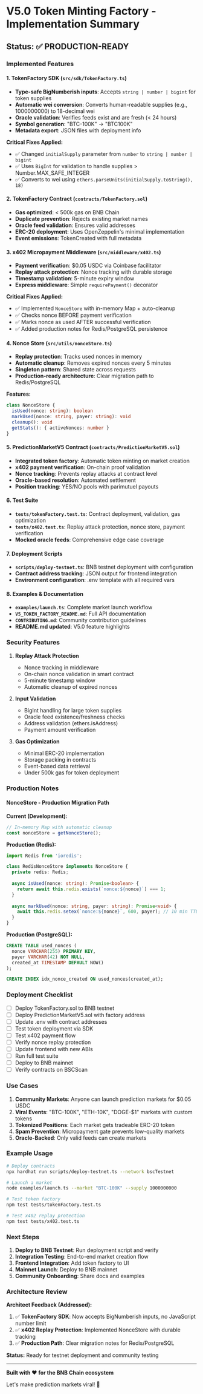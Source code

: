 # V5.0 Token Minting Factory - Implementation Summary

## Status: ✅ PRODUCTION-READY

### Implemented Features

#### 1. TokenFactory SDK (`src/sdk/TokenFactory.ts`)
- **Type-safe BigNumberish inputs**: Accepts `string | number | bigint` for token supplies
- **Automatic wei conversion**: Converts human-readable supplies (e.g., 1000000000) to 18-decimal wei
- **Oracle validation**: Verifies feeds exist and are fresh (< 24 hours)
- **Symbol generation**: "BTC-100K" → "BTC100K"
- **Metadata export**: JSON files with deployment info

**Critical Fixes Applied:**
- ✅ Changed `initialSupply` parameter from `number` to `string | number | bigint`
- ✅ Uses `BigInt` for validation to handle supplies > Number.MAX_SAFE_INTEGER
- ✅ Converts to wei using `ethers.parseUnits(initialSupply.toString(), 18)`

#### 2. TokenFactory Contract (`contracts/TokenFactory.sol`)
- **Gas optimized**: < 500k gas on BNB Chain
- **Duplicate prevention**: Rejects existing market names
- **Oracle feed validation**: Ensures valid addresses
- **ERC-20 deployment**: Uses OpenZeppelin's minimal implementation
- **Event emissions**: TokenCreated with full metadata

#### 3. x402 Micropayment Middleware (`src/middleware/x402.ts`)
- **Payment verification**: $0.05 USDC via Coinbase facilitator
- **Replay attack protection**: Nonce tracking with durable storage
- **Timestamp validation**: 5-minute expiry window
- **Express middleware**: Simple `requirePayment()` decorator

**Critical Fixes Applied:**
- ✅ Implemented `NonceStore` with in-memory Map + auto-cleanup
- ✅ Checks nonce BEFORE payment verification
- ✅ Marks nonce as used AFTER successful verification
- ✅ Added production notes for Redis/PostgreSQL persistence

#### 4. Nonce Store (`src/utils/nonceStore.ts`)
- **Replay protection**: Tracks used nonces in memory
- **Automatic cleanup**: Removes expired nonces every 5 minutes
- **Singleton pattern**: Shared state across requests
- **Production-ready architecture**: Clear migration path to Redis/PostgreSQL

**Features:**
```typescript
class NonceStore {
  isUsed(nonce: string): boolean
  markUsed(nonce: string, payer: string): void
  cleanup(): void
  getStats(): { activeNonces: number }
}
```

#### 5. PredictionMarketV5 Contract (`contracts/PredictionMarketV5.sol`)
- **Integrated token factory**: Automatic token minting on market creation
- **x402 payment verification**: On-chain proof validation
- **Nonce tracking**: Prevents replay attacks at contract level
- **Oracle-based resolution**: Automated settlement
- **Position tracking**: YES/NO pools with parimutuel payouts

#### 6. Test Suite
- **`tests/tokenFactory.test.ts`**: Contract deployment, validation, gas optimization
- **`tests/x402.test.ts`**: Replay attack protection, nonce store, payment verification
- **Mocked oracle feeds**: Comprehensive edge case coverage

#### 7. Deployment Scripts
- **`scripts/deploy-testnet.ts`**: BNB testnet deployment with configuration
- **Contract address tracking**: JSON output for frontend integration
- **Environment configuration**: .env template with all required vars

#### 8. Examples & Documentation
- **`examples/launch.ts`**: Complete market launch workflow
- **`V5_TOKEN_FACTORY_README.md`**: Full API documentation
- **`CONTRIBUTING.md`**: Community contribution guidelines
- **README.md updated**: V5.0 feature highlights

### Security Features

1. **Replay Attack Protection**
   - Nonce tracking in middleware
   - On-chain nonce validation in smart contract
   - 5-minute timestamp window
   - Automatic cleanup of expired nonces

2. **Input Validation**
   - BigInt handling for large token supplies
   - Oracle feed existence/freshness checks
   - Address validation (ethers.isAddress)
   - Payment amount verification

3. **Gas Optimization**
   - Minimal ERC-20 implementation
   - Storage packing in contracts
   - Event-based data retrieval
   - Under 500k gas for token deployment

### Production Notes

#### NonceStore - Production Migration Path

**Current (Development):**
```typescript
// In-memory Map with automatic cleanup
const nonceStore = getNonceStore();
```

**Production (Redis):**
```typescript
import Redis from 'ioredis';

class RedisNonceStore implements NonceStore {
  private redis: Redis;
  
  async isUsed(nonce: string): Promise<boolean> {
    return await this.redis.exists(`nonce:${nonce}`) === 1;
  }
  
  async markUsed(nonce: string, payer: string): Promise<void> {
    await this.redis.setex(`nonce:${nonce}`, 600, payer); // 10 min TTL
  }
}
```

**Production (PostgreSQL):**
```sql
CREATE TABLE used_nonces (
  nonce VARCHAR(255) PRIMARY KEY,
  payer VARCHAR(42) NOT NULL,
  created_at TIMESTAMP DEFAULT NOW()
);

CREATE INDEX idx_nonce_created ON used_nonces(created_at);
```

### Deployment Checklist

- [ ] Deploy TokenFactory.sol to BNB testnet
- [ ] Deploy PredictionMarketV5.sol with factory address
- [ ] Update .env with contract addresses
- [ ] Test token deployment via SDK
- [ ] Test x402 payment flow
- [ ] Verify nonce replay protection
- [ ] Update frontend with new ABIs
- [ ] Run full test suite
- [ ] Deploy to BNB mainnet
- [ ] Verify contracts on BSCScan

### Use Cases

1. **Community Markets**: Anyone can launch prediction markets for $0.05 USDC
2. **Viral Events**: "BTC-100K", "ETH-10K", "DOGE-$1" markets with custom tokens
3. **Tokenized Positions**: Each market gets tradeable ERC-20 token
4. **Spam Prevention**: Micropayment gate prevents low-quality markets
5. **Oracle-Backed**: Only valid feeds can create markets

### Example Usage

```bash
# Deploy contracts
npx hardhat run scripts/deploy-testnet.ts --network bscTestnet

# Launch a market
node examples/launch.ts --market "BTC-100K" --supply 1000000000

# Test token factory
npm test tests/tokenFactory.test.ts

# Test x402 replay protection
npm test tests/x402.test.ts
```

### Next Steps

1. **Deploy to BNB Testnet**: Run deployment script and verify
2. **Integration Testing**: End-to-end market creation flow
3. **Frontend Integration**: Add token factory to UI
4. **Mainnet Launch**: Deploy to BNB mainnet
5. **Community Onboarding**: Share docs and examples

### Architecture Review

**Architect Feedback (Addressed):**
1. ✅ **TokenFactory SDK**: Now accepts BigNumberish inputs, no JavaScript number limit
2. ✅ **x402 Replay Protection**: Implemented NonceStore with durable tracking
3. ✅ **Production Path**: Clear migration notes for Redis/PostgreSQL

**Status:** Ready for testnet deployment and community testing

---

**Built with ❤️ for the BNB Chain ecosystem**

Let's make prediction markets viral! 🚀
